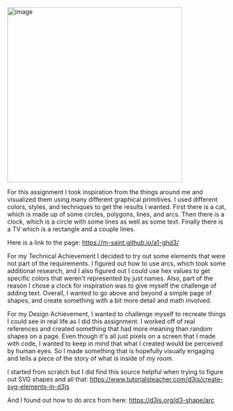 <img width="402" alt="image" src="https://github.com/m-saint/a1-ghd3/assets/105166414/98a9a995-3a05-452e-84a9-adbd9aa86c1e">

For this assignment I took inspiration from the things around me and visualized them using many different graphical primitives. I used different colors, styles, and techniques to get the results I wanted. First there is a cat, which is made up of some circles, polygons, lines, and arcs. Then there is a clock, which is a circle with some lines as well as some text. Finally there is a TV which is a rectangle and a couple lines. 

Here is a link to the page: https://m-saint.github.io/a1-ghd3/

For my Technical Achievement I decided to try out some elements that were not part of the requirements. I figured out how to use arcs, which took some additional research, and I also figured out I could use hex values to get specific colors that weren't represented by just names. Also, part of the reason I chose a clock for inspiration was to give myself the challenge of adding text. Overall, I wanted to go above and beyond a simple page of shapes, and create something with a bit more detail and math involved. 

For my Design Achievement, I wanted to challenge myself to recreate things I could see in real life as I did this assignment. I worked off of real references and created something that had more meaning than random shapes on a page. Even though it's all just pixels on a screen that I made with code, I wanted to keep in mind that what I created would be perceived by human eyes. So I made something that is hopefully visually engaging and tells a piece of the story of what is inside of my room.

I started from scratch but I did find this source helpful when trying to figure out SVG shapes and all that: https://www.tutorialsteacher.com/d3js/create-svg-elements-in-d3js

And I found out how to do arcs from here: https://d3js.org/d3-shape/arc
